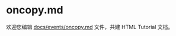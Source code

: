 oncopy.md
===

欢迎您编辑 <a target="__blank" href="https://github.com/jaywcjlove/html-tutorial/blob/main/docs/events/oncopy.md">docs/events/oncopy.md</a> 文件，共建 HTML Tutorial 文档。
